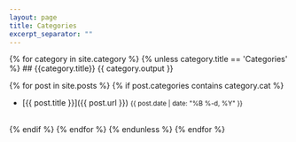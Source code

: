 ```yaml
---
layout: page
title: Categories
excerpt_separator: ""
---
```


<div class="articles" markdown="1">
{% for category in site.category %}
{% unless category.title == 'Categories' %}
## {{category.title}} 
{{ category.output }}

{% for post in site.posts %}
	{% if post.categories contains category.cat %}


 - [{{ post.title }}]({{ post.url }})
<small class="hidden-xs">{{ post.date | date: "%B %-d, %Y" }}</small>  
<br />
{% endif %}
{% endfor %}
{% endunless %}
{% endfor %}
</div>